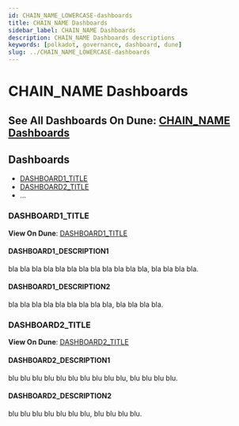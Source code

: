 ```yaml
---
id: CHAIN_NAME_LOWERCASE-dashboards
title: CHAIN_NAME Dashboards
sidebar_label: CHAIN_NAME Dashboards
description: CHAIN_NAME Dashboards descriptions
keywords: [polkadot, governance, dashboard, dune]
slug: ../CHAIN_NAME_LOWERCASE-dashboards
---
```


<!--
How to use this template:
Use Ctrl+F to find all:
* CHAIN_NAME and replace with the actual chain name with proper casing.
* CHAIN_NAME_LOWERCASE and replace with the actual chain name in lowercase.
-->

# CHAIN_NAME Dashboards

## See All Dashboards On Dune: [CHAIN_NAME Dashboards](https://dune.com/discover/content/relevant?q=title:CHAIN_NAME%20author:substrate)

## Dashboards

- [DASHBOARD1_TITLE](#DASHBOARD1_TITLE)
- [DASHBOARD2_TITLE](#DASHBOARD2_TITLE)
- ...

### DASHBOARD1_TITLE

**View On Dune**: [DASHBOARD1_TITLE](DASHBOARD1_URL)

#### DASHBOARD1_DESCRIPTION1

bla bla bla bla bla bla bla bla bla bla bla bla, bla bla bla bla.

<!-- ![Preview screenshot 1](../../../assets/dune-analytics/DASHBOARD1_TITLE_LOWERCASE_preview_1.jpeg) -->

#### DASHBOARD1_DESCRIPTION2

bla bla bla bla bla bla bla bla bla, bla bla bla bla.

<!-- ![Preview screenshot 2](../../../assets/dune-analytics/DASHBOARD1_TITLE_LOWERCASE_preview_2.jpeg) -->

### DASHBOARD2_TITLE

**View On Dune**: [DASHBOARD2_TITLE](DASHBOARD2_URL)

#### DASHBOARD2_DESCRIPTION1

blu blu blu blu blu blu blu blu blu blu, blu blu blu blu.

<!-- ![Preview screenshot 1](../../../assets/dune-analytics/DASHBOARD2_TITLE_LOWERCASE_preview_1.jpeg) -->

#### DASHBOARD2_DESCRIPTION2

blu blu blu blu blu blu blu, blu blu blu blu.

<!-- ![Preview screenshot 2](../../../assets/dune-analytics/DASHBOARD2_TITLE_LOWERCASE_preview_2.jpeg) -->
